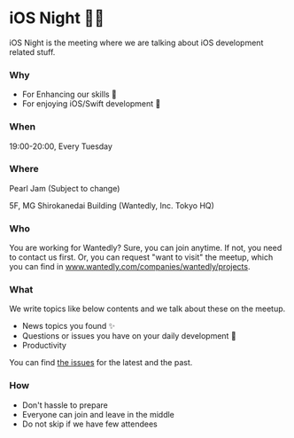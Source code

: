 # iOS Night 📱🌙
iOS Night is the meeting where we are talking about iOS development related stuff.

### Why
- For Enhancing our skills 💪
- For enjoying iOS/Swift development 🥳

### When
19:00-20:00, Every Tuesday

### Where
Pearl Jam (Subject to change)

5F, MG Shirokanedai Building (Wantedly, Inc. Tokyo HQ)

### Who
You are working for Wantedly? Sure, you can join anytime.
If not, you need to contact us first. Or, you can request "want to visit" the meetup, which you can find in www.wantedly.com/companies/wantedly/projects.


### What
We write topics like below contents and we talk about these on the meetup.

- News topics you found ✨
- Questions or issues you have on your daily development 🤔
- Productivity

You can find [the issues](https://github.com/wantedly/ios_night/issues?utf8=%E2%9C%93&q=is%3Aissue+label%3Ameetup+) for the latest and the past.


### How

- Don't hassle to prepare
- Everyone can join and leave in the middle
- Do not skip if we have few attendees
